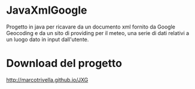 # JavaXmlGoogle
Progetto in java per ricavare da un documento xml fornito da Google Geocoding e da un sito di providing per il meteo, una serie di dati relativi a un luogo dato in input dall'utente.

# Download del progetto
http://marcotrivella.github.io/JXG
